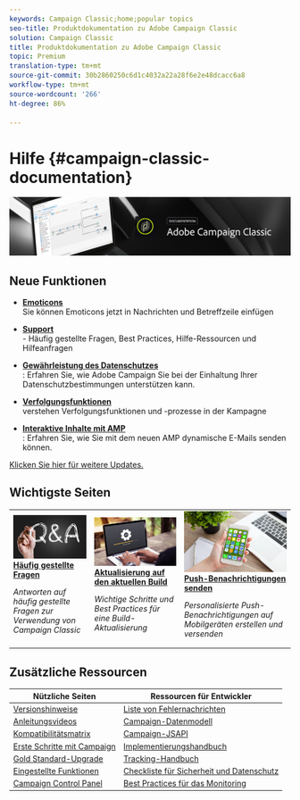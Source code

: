 ```yaml
---
keywords: Campaign Classic;home;popular topics
seo-title: Produktdokumentation zu Adobe Campaign Classic
solution: Campaign Classic
title: Produktdokumentation zu Adobe Campaign Classic
topic: Premium
translation-type: tm+mt
source-git-commit: 30b2860250c6d1c4032a22a28f6e2e48dcacc6a8
workflow-type: tm+mt
source-wordcount: '266'
ht-degree: 86%

---
```



# Hilfe {#campaign-classic-documentation}

![](platform/using/assets/do-not-localize/banner_acc_doc.jpg)

## Neue Funktionen

* **[Emoticons](delivery/using/defining-the-email-content.md#inserting-emoticons)**<br/>Sie können Emoticons jetzt in Nachrichten und Betreffzeile einfügen

* **[Support](https://helpx.adobe.com/de/campaign/kb/ac-support.html)**<br/>- Häufig gestellte Fragen, Best Practices, Hilfe-Ressourcen und Hilfeanfragen

* **[Gewährleistung des Datenschutzes](https://helpx.adobe.com/de/campaign/kb/campaign-privacy.html)**<br/>: Erfahren Sie, wie Adobe Campaign Sie bei der Einhaltung Ihrer Datenschutzbestimmungen unterstützen kann.

* **[Verfolgungsfunktionen](https://helpx.adobe.com/de/campaign/kb/acc-tracking.html)**<br/> verstehen Verfolgungsfunktionen und -prozesse in der Kampagne

* **[Interaktive Inhalte mit AMP](delivery/using/defining-interactive-content.md)**<br/>: Erfahren Sie, wie Sie mit dem neuen AMP   dynamische E-Mails senden können.

[Klicken Sie hier für weitere Updates.](/help/rn/using/documentation-updates.md)

## Wichtigste Seiten

<table>
<tr>
  <td>
    <a href="platform/using/common-questions.md">
      <img alt="Häufig gestellte Fragen" src="platform/using/assets/FAQ.png"/>
    </a>
    <div>
      <a href="platform/using/common-questions.md">
    <strong>Häufig gestellte Fragen</strong>
    </a>
    </div>
    <p>
    <em>Antworten auf häufig gestellte Fragen zur Verwendung von Campaign Classic</em>
    <p>
  </td>
   <td>
    <a href="https://helpx.adobe.com/de/campaign/kb/acc-build-upgrade.html">
      <img alt="Build-Aktualisierung" src="platform/using/assets/upgrade.png" />
    </a>
    <div>
      <a href="https://helpx.adobe.com/de/campaign/kb/acc-build-upgrade.html">
    <strong>Aktualisierung auf den aktuellen Build</strong></a>
    </div>
    <p>
    <em>Wichtige Schritte und Best Practices für eine Build-Aktualisierung</em>
    <p>
  </td>
  <td>
    <a href="delivery/using/creating-notifications.md">
       <img alt="Push-Benachrichtigungen " src="platform/using/assets/push.png" />
    </a>
    <div>
       <a href="delivery/using/creating-notifications.md">
    <strong>Push-Benachrichtigungen senden</strong>
    </a>
    </div>
    <p>
    <em>Personalisierte Push-Benachrichtigungen auf Mobilgeräten erstellen und versenden</em>
    <p>
  </td>
</tr>
</table>

## Zusätzliche Ressourcen

| Nützliche Seiten | Ressourcen für Entwickler |
|---|---|
| [Versionshinweise](/help/rn/using/latest-release.md) | [Liste von Fehlernachrichten](https://docs.adobe.com/content/help/en/campaign-classic/technicalresources/error_messages/error_codes.html) |
| [Anleitungsvideos](https://docs.adobe.com/content/help/en/campaign-learn/campaign-classic-tutorials/overview.html) | [Campaign-Datenmodell](configuration/using/about-data-model.md) |
| [Kompatibilitätsmatrix](https://helpx.adobe.com/de/campaign/kb/compatibility-matrix.html) | [Campaign-JSAPI](https://docs.adobe.com/content/help/en/campaign-classic/technicalresources/api/p-1.html) |
| [Erste Schritte mit Campaign](platform/using/about-adobe-campaign-classic.md) | [Implementierungshandbuch](https://helpx.adobe.com/de/campaign/kb/acc-implementation.html) |
| [Gold Standard-Upgrade ](https://helpx.adobe.com/de/campaign/kb/gold-standard.html) | [Tracking-Handbuch](https://helpx.adobe.com/de/campaign/kb/acc-tracking.html) |
| [Eingestellte Funktionen](https://helpx.adobe.com/de/campaign/kb/deprecated-and-removed-features.html) | [Checkliste für Sicherheit und Datenschutz](https://helpx.adobe.com/de/campaign/kb/acc-security.html) |
| [Campaign Control Panel](https://docs.adobe.com/content/help/de-DE/control-panel/using/control-panel-home.html) | [Best Practices für das Monitoring](https://helpx.adobe.com/de/campaign/kb/acc-maintenance.html) |
